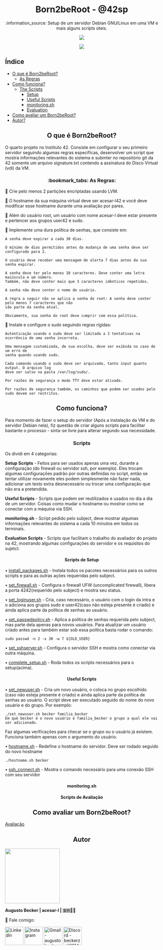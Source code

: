 <h1 align="center"> Born2beRoot - @42sp</h1>
<p align="center">:information_source: Setup de um servidor Debian GNU/Linux em uma VM e mais alguns scripts úteis.</p>

<p align="center"><a href="https://www.42sp.org.br/" target="_blank"><img src="https://img.shields.io/static/v1?label=&message=SP&color=000&style=for-the-badge&logo=42""></a></p>
<p align="center"><a href="https://github.com/augustobecker/Born2beRoot/blob/main/README.md"><img src="https://img.shields.io/badge/available%20in-EN-blue"></a></p>

## Índice
* [O que é Born2beRoot?](#o-que-e-born2beroot)
	* [As Regras](#as-regras)
* [Como funciona?](#como-funciona)
	* [The Scripts](#scripts)
		* [Setup](#setup-scripts)
		* [Useful Scripts](#useful-scripts)
		* [monitoring.sh](#monitoring-sh)
		* [Evaluation](#scripts-aval)
* [Como avaliar um Born2beRoot?](#como-avaliar)
* [Autor?](#autor)

<h2 align="center" id="o-que-e-born2beroot" > O que é Born2beRoot?</h2>
O quarto projeto no Instituto 42. Consiste em configurar o seu primeiro servidor seguindo algumas regras específicas, desenvolver um script que mostra informações
relevantes do sistema e submter no repositório git da 42 somente um arquivo signature.txt contendo a assinatura do Disco Virtual (vdi) da VM.

<h3 align="center" id="as-regras">:bookmark_tabs: As Regras: </h3>

:small_blue_diamond: Crie pelo menos 2 partições encriptadas usando LVM.

:small_blue_diamond: O hostname da sua máquina virtual deve ser acesar-l42 e você deve modificar esse hostname durante uma avaliação por pares.

:small_blue_diamond: Além do usuário root, um usuário com nome acesar-l deve estar presente e pertencer aos grupos user42 e sudo.

:small_blue_diamond: Implemente uma dura política de senhas, que consiste em:

	A senha deve expirar a cada 30 dias.
	
	O mínimo de dias permitidos antes da mudança de uma senha deve ser configurado para 2.
	
	O usuário deve receber uma mensagem de alerta 7 dias antes da sua senha expirar.
	
	A senha deve ter pelo menos 10 caracteres. Deve conter uma letra maiúscula e um número.
	Também, não deve conter mais que 3 caracteres idênticos repetidos.
	
	A senha não deve conter o nome do usuário.
	
	A regra a seguir não se aplica a senha do root: A senha deve conter pelo menos 7 caracteres que não
	são parte da senha atual.
	
	Obviamente, sua senha do root deve cumprir com essa política.
	
:small_blue_diamond: Instale e configure o sudo seguindo regras rígidas:

	Autenticação usando o sudo deve ser limitada a 3 tentativas na ocorrência de uma senha incorreta.
	
	Uma mensagem customizada, de sua escolha, deve ser exibida no caso de um erro de
	senha quando usando sudo.
	
	Cada comando usando o sudo deve ser arquivado, tanto input quanto output. O arquivo log
	deve ser salvo na pasta /var/log/sudo/.
	
	Por razões de segurança o modo TTY deve estar ativado.
	
	Por razões de segurança também, os caminhos que podem ser usados pelo sudo devem ser restritos.
  
<h2 align="center" id="como-funciona"> Como funciona? </h2>

Para momento de fazer o setup do servidor (Após a instalação da VM e do servidor Debian nela), fiz questão de criar alguns scripts
para facilitar bastante o processo - sinta-se livre para alterar segundo sua necessidade.

<h3 align="center" id="scripts"> Scripts </h3>
	
Os dividi em 4 categorias: 
	
**Setup Scripts** - Feitos para ser usados apenas uma vez, durante a configuração (do firewall ou
servidor ssh, por exemplo). Eles trocam algumas configurações padrão por outras definidas no script, então se
tentar utilizar novamente eles podem simplesmente não fazer nada, adicionar um texto extra desnecessário
ou trocar uma configuração que não era a pretendida.
	
**Useful Scripts** - Scripts que podem ser reutilizados e usados no dia a dia de um servidor. Coisas
como mudar o hostname ou mostrar como se conectar com a máquina via SSH.
	
**monitoring.sh** - Script pedido pelo subject, deve mostrar algumas informações relevantes do sistema a cada 10 minutos
em todos os terminais.
	
**Evaluation Scripts** - Scripts que facilitam o trabalho do avaliador do projeto na 42, mostrando algumas configurações do servidor e
os requisitos do sujetct. 
	
<h4 align="center" id="setup-scripts"> Scripts de Setup </h2>

• <a href="https://github.com/augustobecker/Born2beRoot/blob/main/setup_scripts/install_packages.sh">install_packages.sh</a> - Instala todos os pacotes necessários para
os outros scripts e para as outras ações requeridas pelo subject.
	
• <a href="https://github.com/augustobecker/Born2beRoot/blob/main/setup_scripts/set_firewall.sh">set_firewall.sh</a> - Configura o firewall UFW (uncomplicated firewall),
libera a porta 4242(requerido pelo subject) e mostra seu status.
	
• <a href="https://github.com/augustobecker/Born2beRoot/blob/main/setup_scripts/set_loginuser.sh">set_loginuser.sh</a> - Cria, caso necessário, o usuário com o login
da intra e o adiciona aos grupos sudo e user42(caso não esteja presente é criado) e ainda aplica parte da política de senhas ao usuário.
	
• <a href="https://github.com/augustobecker/Born2beRoot/blob/main/setup_scripts/set_passwdpolicy.sh">set_passwdpolicy.sh</a> - Aplica a política de senhas requerida pelo subject, mas parte dela apenas para novos usuários.
Para atualizar um usuário criado antes para também estar sob essa política basta rodar o comando:
	
	sudo passwd -n 2 -x 30 -w 7 ${OLD_USER}
	
• <a href="https://github.com/augustobecker/Born2beRoot/blob/main/setup_scripts/set_sshserver.sh">set_sshserver.sh</a> - Configura o servidor SSH e mostra como conectar via outra máquina.

• <a href="https://github.com/augustobecker/Born2beRoot/blob/main/setup_scripts/complete_setup.sh">complete_setup.sh</a> - Roda todos os scripts necessários para o setup(acima).

<h4 align="center" id="useful-scripts"> Useful Scripts </h2>
	
• <a href="https://github.com/augustobecker/Born2beRoot/blob/main/useful_scripts/set_newuser.sh">set_newuser.sh</a> - Cria um novo usuário, o coloca no grupo escolhido (caso não esteja presente é criado) e ainda aplica parte da política de senhas ao usuário. O script deve ser executado seguido do nome do novo usuário e do grupo. 
	Por exemplo:
	
	./set_newuser.sh becker familia_becker
	Em que becker é o novo usuário e familia_becker o grupo a qual ele vai ser adicionado.

Faz algumas verificações para checar se o grupo ou o usuário já existem. Funciona também apenas com o argumento do usuário.

• <a href="https://github.com/augustobecker/Born2beRoot/blob/main/useful_scripts/hostname.sh">hostname.sh</a> - Redefine o hostname do servidor. Deve ser rodado seguido do novo hostname
	
	./hostname.sh becker
	
• <a href="https://github.com/augustobecker/Born2beRoot/blob/main/useful_scripts/ssh_connect.sh">ssh_connect.sh</a> - Mostra o comando necessário para uma conexão SSH com seu servidor

<h4 align="center" id="monitoring-sh"> monitoring.sh </h2>

<h4 align="center" id="scripts-aval"> Scripts de Avaliação </h2>	
	
<h2 align="center" id="como-avaliar">Como avaliar um Born2beRoot?</h2>

<a href='https://github.com/augustobecker/Born2beRoot/blob/main/Evaluation.md'>Avaliação</a>
	
<h2 align="center" id="autor"> Autor </h2>
<div>
    <img height="180em" src="https://user-images.githubusercontent.com/81205527/152089472-0aa06bd9-d882-4c83-adfc-8230d1e958c1.png">
    
<strong> Augusto Becker | acesar-l | 🇧🇷👨‍🚀</strong>
    
:wave: Fale comigo: 
    
  <a href="https://www.linkedin.com/in/augusto-becker/" target="_blank"><img align="center" alt="LinkedIn" height="60" src="https://user-images.githubusercontent.com/81205527/157161849-01a9df02-bf32-45be-add4-122bc40b48cf.png"></a>
<a href="https://www.instagram.com/augusto.becker/" target="_blank"><img align="center" alt="Instagram" height="60" src="https://user-images.githubusercontent.com/81205527/157161841-19ec3ab2-2c8f-4ec0-8b9d-3cd885256098.png"></a>
<a href = "mailto:augustobecker.dev@gmail.com"> <img align="center" alt="Gmail - augustobecker.dev@gmail.com" height="60" src="https://user-images.githubusercontent.com/81205527/157161831-eb9dffee-404b-4ffe-b0af-34671219f7fb.png"></a>
<a href="https://discord.gg/3kxYkBRxUy" target="_blank"><img align="center" alt="Discord - beckerzz#3614" height="60" src="https://user-images.githubusercontent.com/81205527/157161820-de88dc63-61a3-4c9f-9445-07ac98bf0bc2.png"></a>
</div>
